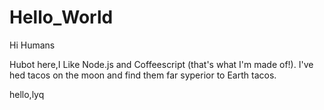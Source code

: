 # Hello_World


Hi Humans

Hubot here,I Like Node.js and Coffeescript (that's what I'm made of!).
I've hed tacos on the moon and find them far syperior to Earth tacos.

hello,lyq
